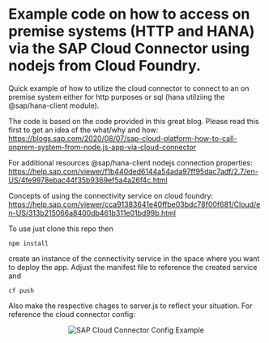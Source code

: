 # Example code on how to access on premise systems (HTTP and HANA) via the SAP Cloud Connector using nodejs from Cloud Foundry.
Quick example of how to utilize the cloud connector to connect to an on premise system either for http purposes or sql (hana utilziing the @sap/hana-client module).

The code is based on the code provided in this great blog. Please read this first to get an idea of the what/why and how:
https://blogs.sap.com/2020/08/07/sap-cloud-platform-how-to-call-onprem-system-from-node.js-app-via-cloud-connector

For additional resources 
@sap/hana-client nodejs connection properties:
https://help.sap.com/viewer/f1b440ded6144a54ada97ff95dac7adf/2.7/en-US/4fe9978ebac44f35b9369ef5a4a26f4c.html

Concepts of using the connectivity service on cloud foundry:
https://help.sap.com/viewer/cca91383641e40ffbe03bdc78f00f681/Cloud/en-US/313b215066a8400db461b311e01bd99b.html

To use just clone this repo then 
```
npm install
```
create an instance of the connectivity service in the space where you want to deploy the app. Adjust the manifest file to reference the created service and 
```
cf push 
```

Also make the respective chages to server.js to reflect your situation.
For reference the cloud connector config:
<div align='center'>
    <img src="./images/scc_config.png" alt="SAP Cloud Connector Config Example" align=center />
</div>